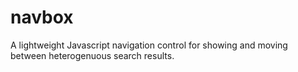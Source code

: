 navbox
======

A lightweight Javascript navigation control for showing and moving between heterogenuous search results.
